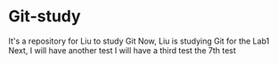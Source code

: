 # Git-study
It's a repository for Liu to study Git
Now, Liu is studying Git for the Lab1
Next, I will have another test
I will have a third test
the 7th test
